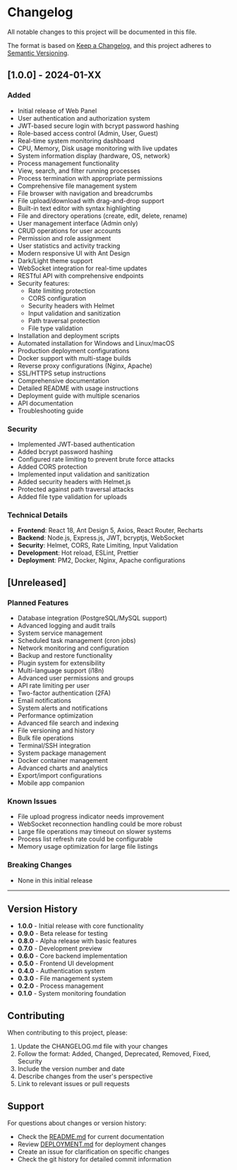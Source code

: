 # Changelog

All notable changes to this project will be documented in this file.

The format is based on [Keep a Changelog](https://keepachangelog.com/en/1.0.0/),
and this project adheres to [Semantic Versioning](https://semver.org/spec/v2.0.0.html).

## [1.0.0] - 2024-01-XX

### Added
- Initial release of Web Panel
- User authentication and authorization system
- JWT-based secure login with bcrypt password hashing
- Role-based access control (Admin, User, Guest)
- Real-time system monitoring dashboard
- CPU, Memory, Disk usage monitoring with live updates
- System information display (hardware, OS, network)
- Process management functionality
- View, search, and filter running processes
- Process termination with appropriate permissions
- Comprehensive file management system
- File browser with navigation and breadcrumbs
- File upload/download with drag-and-drop support
- Built-in text editor with syntax highlighting
- File and directory operations (create, edit, delete, rename)
- User management interface (Admin only)
- CRUD operations for user accounts
- Permission and role assignment
- User statistics and activity tracking
- Modern responsive UI with Ant Design
- Dark/Light theme support
- WebSocket integration for real-time updates
- RESTful API with comprehensive endpoints
- Security features:
  - Rate limiting protection
  - CORS configuration
  - Security headers with Helmet
  - Input validation and sanitization
  - Path traversal protection
  - File type validation
- Installation and deployment scripts
- Automated installation for Windows and Linux/macOS
- Production deployment configurations
- Docker support with multi-stage builds
- Reverse proxy configurations (Nginx, Apache)
- SSL/HTTPS setup instructions
- Comprehensive documentation
- Detailed README with usage instructions
- Deployment guide with multiple scenarios
- API documentation
- Troubleshooting guide

### Security
- Implemented JWT-based authentication
- Added bcrypt password hashing
- Configured rate limiting to prevent brute force attacks
- Added CORS protection
- Implemented input validation and sanitization
- Added security headers with Helmet.js
- Protected against path traversal attacks
- Added file type validation for uploads

### Technical Details
- **Frontend**: React 18, Ant Design 5, Axios, React Router, Recharts
- **Backend**: Node.js, Express.js, JWT, bcryptjs, WebSocket
- **Security**: Helmet, CORS, Rate Limiting, Input Validation
- **Development**: Hot reload, ESLint, Prettier
- **Deployment**: PM2, Docker, Nginx, Apache configurations

## [Unreleased]

### Planned Features
- Database integration (PostgreSQL/MySQL support)
- Advanced logging and audit trails
- System service management
- Scheduled task management (cron jobs)
- Network monitoring and configuration
- Backup and restore functionality
- Plugin system for extensibility
- Multi-language support (i18n)
- Advanced user permissions and groups
- API rate limiting per user
- Two-factor authentication (2FA)
- Email notifications
- System alerts and notifications
- Performance optimization
- Advanced file search and indexing
- File versioning and history
- Bulk file operations
- Terminal/SSH integration
- System package management
- Docker container management
- Advanced charts and analytics
- Export/import configurations
- Mobile app companion

### Known Issues
- File upload progress indicator needs improvement
- WebSocket reconnection handling could be more robust
- Large file operations may timeout on slower systems
- Process list refresh rate could be configurable
- Memory usage optimization for large file listings

### Breaking Changes
- None in this initial release

---

## Version History

- **1.0.0** - Initial release with core functionality
- **0.9.0** - Beta release for testing
- **0.8.0** - Alpha release with basic features
- **0.7.0** - Development preview
- **0.6.0** - Core backend implementation
- **0.5.0** - Frontend UI development
- **0.4.0** - Authentication system
- **0.3.0** - File management system
- **0.2.0** - Process management
- **0.1.0** - System monitoring foundation

## Contributing

When contributing to this project, please:

1. Update the CHANGELOG.md file with your changes
2. Follow the format: Added, Changed, Deprecated, Removed, Fixed, Security
3. Include the version number and date
4. Describe changes from the user's perspective
5. Link to relevant issues or pull requests

## Support

For questions about changes or version history:
- Check the [README.md](README.md) for current documentation
- Review [DEPLOYMENT.md](DEPLOYMENT.md) for deployment changes
- Create an issue for clarification on specific changes
- Check the git history for detailed commit information